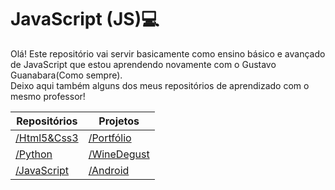 #  JavaScript (JS)💻
Olá! Este repositório vai servir basicamente como ensino básico e avançado de JavaScript que estou aprendendo novamente com o Gustavo Guanabara(Como sempre).
<br>Deixo aqui também alguns dos meus repositórios de aprendizado com o mesmo professor!

| Repositórios | Projetos|
|-------------|--------------| 
| <a href="">/Html5&Css3</a>     | <a href="">/Portfólio</a>|
| <a href="">/Python</a>     | <a href="">/WineDegust</a>|
| <a href="">/JavaScript</a> | <a href= "">/Android</a>
